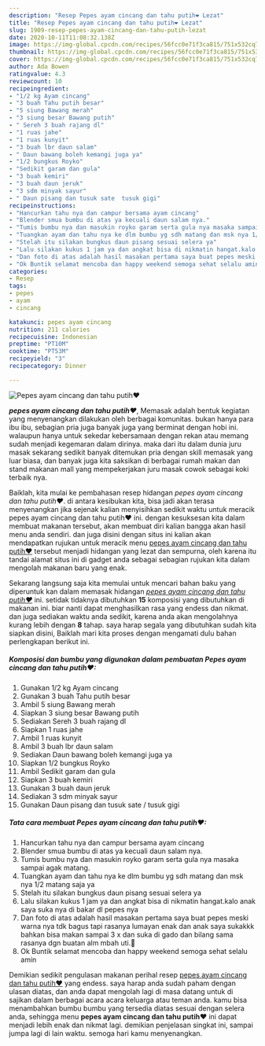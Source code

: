 ```yaml
---
description: "Resep Pepes ayam cincang dan tahu putih❤ Lezat"
title: "Resep Pepes ayam cincang dan tahu putih❤ Lezat"
slug: 1909-resep-pepes-ayam-cincang-dan-tahu-putih-lezat
date: 2020-10-11T11:08:32.138Z
image: https://img-global.cpcdn.com/recipes/56fcc0e71f3ca815/751x532cq70/pepes-ayam-cincang-dan-tahu-putih❤-foto-resep-utama.jpg
thumbnail: https://img-global.cpcdn.com/recipes/56fcc0e71f3ca815/751x532cq70/pepes-ayam-cincang-dan-tahu-putih❤-foto-resep-utama.jpg
cover: https://img-global.cpcdn.com/recipes/56fcc0e71f3ca815/751x532cq70/pepes-ayam-cincang-dan-tahu-putih❤-foto-resep-utama.jpg
author: Ada Bowen
ratingvalue: 4.3
reviewcount: 10
recipeingredient:
- "1/2 kg Ayam cincang"
- "3 buah Tahu putih besar"
- "5 siung Bawang merah"
- "3 siung besar Bawang putih"
- " Sereh 3 buah rajang dl"
- "1 ruas jahe"
- "1 ruas kunyit"
- "3 buah lbr daun salam"
- " Daun bawang boleh kemangi juga ya"
- "1/2 bungkus Royko"
- "Sedikit garam dan gula"
- "3 buah kemiri"
- "3 buah daun jeruk"
- "3 sdm minyak sayur"
- " Daun pisang dan tusuk sate  tusuk gigi"
recipeinstructions:
- "Hancurkan tahu nya dan campur bersama ayam cincang"
- "Blender smua bumbu di atas ya kecuali daun salam nya."
- "Tumis bumbu nya dan masukin royko garam serta gula nya masaka sampai agak matang."
- "Tuangkan ayam dan tahu nya ke dlm bumbu yg sdh matang dan msk nya 1/2 matang saja ya"
- "Stelah itu silakan bungkus daun pisang sesuai selera ya"
- "Lalu silakan kukus 1 jam ya dan angkat bisa di nikmatin hangat.kalo anak saya suka nya di bakar dl pepes nya"
- "Dan foto di atas adalah hasil masakan pertama saya buat pepes meski warna nya tdk bagus tapi rasanya lumayan enak dan anak saya sukakkk bahkan bisa makan sampai 3 x dan suka di gado dan bilang sama rasanya dgn buatan alm mbah uti.🥰"
- "Ok Buntik selamat mencoba dan happy weekend semoga sehat selalu amin"
categories:
- Resep
tags:
- pepes
- ayam
- cincang

katakunci: pepes ayam cincang 
nutrition: 211 calories
recipecuisine: Indonesian
preptime: "PT10M"
cooktime: "PT53M"
recipeyield: "3"
recipecategory: Dinner

---
```



![Pepes ayam cincang dan tahu putih❤](https://img-global.cpcdn.com/recipes/56fcc0e71f3ca815/751x532cq70/pepes-ayam-cincang-dan-tahu-putih❤-foto-resep-utama.jpg)

<b><i>pepes ayam cincang dan tahu putih❤</i></b>, Memasak adalah bentuk kegiatan yang menyenangkan dilakukan oleh berbagai komunitas. bukan hanya para ibu ibu, sebagian pria juga banyak juga yang berminat dengan hobi ini. walaupun hanya untuk sekedar kebersamaan dengan rekan atau memang sudah menjadi kegemaran dalam dirinya. maka dari itu dalam dunia juru masak sekarang sedikit banyak ditemukan pria dengan skill memasak yang luar biasa, dan banyak juga kita saksikan di berbagai rumah makan dan stand makanan mall yang mempekerjakan juru masak cowok sebagai koki terbaik nya.

Baiklah, kita mulai ke pembahasan resep hidangan <i>pepes ayam cincang dan tahu putih❤</i>. di antara kesibukan kita, bisa jadi akan terasa menyenangkan jika sejenak kalian menyisihkan sedikit waktu untuk meracik pepes ayam cincang dan tahu putih❤ ini. dengan kesuksesan kita dalam membuat makanan tersebut, akan membuat diri kalian bangga akan hasil menu anda sendiri. dan juga disini dengan situs ini kalian akan mendapatkan rujukan untuk meracik menu <u>pepes ayam cincang dan tahu putih❤</u> tersebut menjadi hidangan yang lezat dan sempurna, oleh karena itu tandai alamat situs ini di gadget anda sebagai sebagian rujukan kita dalam mengolah makanan baru yang enak.




Sekarang langsung saja kita memulai untuk mencari bahan baku yang diperuntuk kan dalam memasak hidangan <u><i>pepes ayam cincang dan tahu putih❤</i></u> ini. setidak tidaknya dibutuhkan <b>15</b> komposisi yang dibutuhkan di makanan ini. biar nanti dapat menghasilkan rasa yang endess dan nikmat. dan juga sediakan waktu anda sedikit, karena anda akan mengolahnya kurang lebih dengan <b>8</b> tahap. saya harap segala yang dibutuhkan sudah kita siapkan disini, Baiklah mari kita proses dengan mengamati dulu bahan perlengkapan berikut ini.

<!--inarticleads1-->

##### Komposisi dan bumbu yang digunakan dalam pembuatan Pepes ayam cincang dan tahu putih❤:

1. Gunakan 1/2 kg Ayam cincang
1. Gunakan 3 buah Tahu putih besar
1. Ambil 5 siung Bawang merah
1. Siapkan 3 siung besar Bawang putih
1. Sediakan  Sereh 3 buah rajang dl
1. Siapkan 1 ruas jahe
1. Ambil 1 ruas kunyit
1. Ambil 3 buah lbr daun salam
1. Sediakan  Daun bawang boleh kemangi juga ya
1. Siapkan 1/2 bungkus Royko
1. Ambil Sedikit garam dan gula
1. Siapkan 3 buah kemiri
1. Gunakan 3 buah daun jeruk
1. Sediakan 3 sdm minyak sayur
1. Gunakan  Daun pisang dan tusuk sate / tusuk gigi




<!--inarticleads2-->

##### Tata cara membuat Pepes ayam cincang dan tahu putih❤:

1. Hancurkan tahu nya dan campur bersama ayam cincang
1. Blender smua bumbu di atas ya kecuali daun salam nya.
1. Tumis bumbu nya dan masukin royko garam serta gula nya masaka sampai agak matang.
1. Tuangkan ayam dan tahu nya ke dlm bumbu yg sdh matang dan msk nya 1/2 matang saja ya
1. Stelah itu silakan bungkus daun pisang sesuai selera ya
1. Lalu silakan kukus 1 jam ya dan angkat bisa di nikmatin hangat.kalo anak saya suka nya di bakar dl pepes nya
1. Dan foto di atas adalah hasil masakan pertama saya buat pepes meski warna nya tdk bagus tapi rasanya lumayan enak dan anak saya sukakkk bahkan bisa makan sampai 3 x dan suka di gado dan bilang sama rasanya dgn buatan alm mbah uti.🥰
1. Ok Buntik selamat mencoba dan happy weekend semoga sehat selalu amin




Demikian sedikit pengulasan makanan perihal resep <u>pepes ayam cincang dan tahu putih❤</u> yang endess. saya harap anda sudah paham dengan ulasan diatas, dan anda dapat mengolah lagi di masa datang untuk di sajikan dalam berbagai acara acara keluarga atau teman anda. kamu bisa menambahkan bumbu bumbu yang tersedia diatas sesuai dengan selera anda, sehingga menu <b>pepes ayam cincang dan tahu putih❤</b> ini dapat menjadi lebih enak dan nikmat lagi. demikian penjelasan singkat ini, sampai jumpa lagi di lain waktu. semoga hari kamu menyenangkan.
